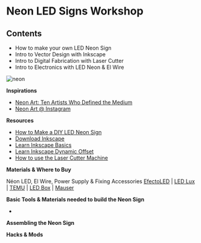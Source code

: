 # Neon LED Signs Workshop

## Contents
* How to make your own LED Neon Sign
* Intro to Vector Design with Inkscape
* Intro to Digital Fabrication with Laser Cutter
* Intro to Electronics with LED Neon & El Wire


![neon](https://hackmd.io/_uploads/BkhSACNST.png)



**Inspirations**
* [Neon Art: Ten Artists Who Defined the Medium](https://magazine.artland.com/neon-art-ten-artists-who-defined-the-medium/)
* [Neon Art @ Instagram](https://www.instagram.com/neon__art/?hl=en)

**Resources**
* [How to Make a DIY LED Neon Sign](https://www.ledyilighting.com/pt/how-to-make-a-diy-led-neon-sign/)
* [Download Inkscape](https://inkscape.org/)
* [Learn Inkscape Basics](http://www.oficinasdoconvento.com/doku/doku.php?id=documentacao:inkscape)
* [Learn Inkscape Dynamic Offset](https://youtu.be/om3I45Bg5Xs?si=mv1EVnH5Kvmy62tC)
* [How to use the Laser Cutter Machine](http://www.oficinasdoconvento.com/doku/doku.php?id=documentacao:laser)


**Materials & Where to Buy**

Néon LED, El Wire, Power Supply & Fixing Accessories
[EfectoLED](https://www.efectoled.com/pt/?search&query=neon) | [LED Lux](https://www.ledlux.pt/epages/ea9822.sf/pt_PT/?ObjectPath=/Shops/ea9822/Categories/Fitas_LED/Neon_LED) | [TEMU](https://www.temu.com/search_result.html?search_key=Neon%20Light&search_method=user) | [LED Box](https://www.ledbox.es/pt/iluminacao-led/led-neon-flex) | [Mauser](https://mauser.pt)

**Basic Tools & Materials needed to build the Neon Sign**

* 




**Assembling the Neon Sign**

**Hacks & Mods**





